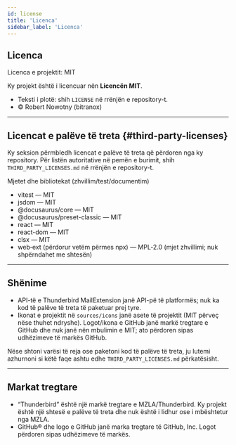 ```yaml
---
id: license
title: 'Licenca'
sidebar_label: 'Licenca'
---
```


## Licenca

Licenca e projektit: MIT

Ky projekt është i licencuar nën **Licencën MIT**.

- Teksti i plotë: shih `LICENSE` në rrënjën e repository-t.
- © Robert Nowotny (bitranox)

---

## Licencat e palëve të treta {#third-party-licenses}

Ky seksion përmbledh licencat e palëve të treta që përdoren nga ky repository. Për listën autoritative në pemën e burimit, shih `THIRD_PARTY_LICENSES.md` në rrënjën e repository-t.

Mjetet dhe bibliotekat (zhvillim/test/documentim)

- vitest — MIT
- jsdom — MIT
- @docusaurus/core — MIT
- @docusaurus/preset-classic — MIT
- react — MIT
- react-dom — MIT
- clsx — MIT
- web‑ext (përdorur vetëm përmes npx) — MPL‑2.0 (mjet zhvillimi; nuk shpërndahet me shtesën)

---

## Shënime

- API-të e Thunderbird MailExtension janë API-pë të platformës; nuk ka kod të palëve të treta të paketuar prej tyre.
- Ikonat e projektit në `sources/icons` janë asete të projektit (MIT përveç nëse thuhet ndryshe). Logot/ikona e GitHub janë markë tregtare e GitHub dhe nuk janë nën mbulimin e MIT; ato përdoren sipas udhëzimeve të markës GitHub.

Nëse shtoni varësi të reja ose paketoni kod të palëve të treta, ju lutemi azhurnoni si këtë
faqe ashtu edhe `THIRD_PARTY_LICENSES.md` përkatësisht.

---

## Markat tregtare

- “Thunderbird” është një markë tregtare e MZLA/Thunderbird. Ky projekt është një shtesë e palëve të treta dhe nuk është i lidhur ose i mbështetur nga MZLA.
- GitHub® dhe logo e GitHub janë marka tregtare të GitHub, Inc. Logot përdoren sipas udhëzimeve të markës.
